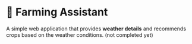 # 🌱 Farming Assistant

A simple web application that provides **weather details** and recommends crops based on the weather conditions.
(not completed yet)
